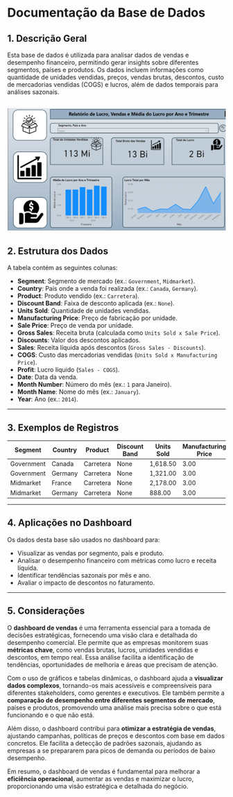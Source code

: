 # Documentação da Base de Dados
## 1. Descrição Geral
Esta base de dados é utilizada para analisar dados de vendas e desempenho financeiro, permitindo gerar insights sobre diferentes segmentos, países e produtos. Os dados incluem informações como quantidade de unidades vendidas, preços, vendas brutas, descontos, custo de mercadorias vendidas (COGS) e lucros, além de dados temporais para análises sazonais.

![Dashboard de Vendas](https://raw.githubusercontent.com/Dudu201/Painel-de-Desempenho-de-Vendas-e-Analise-Financeira/refs/heads/main/Dashboard%20Reporte%20FInanceiro.png)
---

## 2. Estrutura dos Dados
A tabela contém as seguintes colunas:

- **Segment**: Segmento de mercado (ex.: `Government`, `Midmarket`).
- **Country**: País onde a venda foi realizada (ex.: `Canada`, `Germany`).
- **Product**: Produto vendido (ex.: `Carretera`).
- **Discount Band**: Faixa de desconto aplicada (ex.: `None`).
- **Units Sold**: Quantidade de unidades vendidas.
- **Manufacturing Price**: Preço de fabricação por unidade.
- **Sale Price**: Preço de venda por unidade.
- **Gross Sales**: Receita bruta (calculada como `Units Sold x Sale Price`).
- **Discounts**: Valor dos descontos aplicados.
- **Sales**: Receita líquida após descontos (`Gross Sales - Discounts`).
- **COGS**: Custo das mercadorias vendidas (`Units Sold x Manufacturing Price`).
- **Profit**: Lucro líquido (`Sales - COGS`).
- **Date**: Data da venda.
- **Month Number**: Número do mês (ex.: `1` para Janeiro).
- **Month Name**: Nome do mês (ex.: `January`).
- **Year**: Ano (ex.: `2014`).

---

## 3. Exemplos de Registros
| Segment     | Country  | Product   | Discount Band | Units Sold | Manufacturing Price | Sale Price | Gross Sales | Discounts | Sales      | COGS       | Profit     | Date       | Month Number | Month Name | Year |
|-------------|----------|-----------|---------------|------------|----------------------|------------|-------------|-----------|------------|------------|------------|------------|--------------|------------|------|
| Government  | Canada   | Carretera | None          | 1,618.50   | 3.00                 | 20.00      | 32,370.00   | 0         | 32,370.00  | 16,185.00  | 16,185.00  | 01/01/2014 | 1            | January    | 2014 |
| Government  | Germany  | Carretera | None          | 1,321.00   | 3.00                 | 20.00      | 26,420.00   | 0         | 26,420.00  | 13,210.00  | 13,210.00  | 01/01/2014 | 1            | January    | 2014 |
| Midmarket   | France   | Carretera | None          | 2,178.00   | 3.00                 | 15.00      | 32,670.00   | 0         | 32,670.00  | 21,780.00  | 10,890.00  | 01/06/2014 | 6            | June       | 2014 |
| Midmarket   | Germany  | Carretera | None          | 888.00     | 3.00                 | 15.00      | 13,320.00   | 0         | 13,320.00  | 8,880.00   | 4,440.00   | 01/06/2014 | 6            | June       | 2014 |

---

## 4. Aplicações no Dashboard
Os dados desta base são usados no dashboard para:
- Visualizar as vendas por segmento, país e produto.
- Analisar o desempenho financeiro com métricas como lucro e receita líquida.
- Identificar tendências sazonais por mês e ano.
- Avaliar o impacto de descontos no faturamento.

---

## 5. Considerações
O **dashboard de vendas** é uma ferramenta essencial para a tomada de decisões estratégicas, fornecendo uma visão clara e detalhada do desempenho comercial. Ele permite que as empresas monitorem suas **métricas chave**, como vendas brutas, lucros, unidades vendidas e descontos, em tempo real. Essa análise facilita a identificação de tendências, oportunidades de melhoria e áreas que precisam de atenção.

Com o uso de gráficos e tabelas dinâmicas, o dashboard ajuda a **visualizar dados complexos**, tornando-os mais acessíveis e compreensíveis para diferentes stakeholders, como gerentes e executivos. Ele também permite a **comparação de desempenho entre diferentes segmentos de mercado**, países e produtos, promovendo uma análise mais precisa sobre o que está funcionando e o que não está.

Além disso, o dashboard contribui para **otimizar a estratégia de vendas**, ajustando campanhas, políticas de preços e descontos com base em dados concretos. Ele facilita a detecção de padrões sazonais, ajudando as empresas a se prepararem para picos de demanda ou períodos de baixo desempenho.

Em resumo, o dashboard de vendas é fundamental para melhorar a **eficiência operacional**, aumentar as vendas e maximizar o lucro, proporcionando uma visão estratégica e detalhada do negócio.

